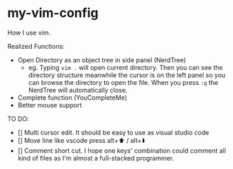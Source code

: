 # my-vim-config
How I use vim.

Realized Functions:

* Open Directory as an object tree in side panel (NerdTree)
	* eg. Typing `vim .` will open current directory. Then you can see the directory structure meanwhile the cursor is on the left panel so you can browse the directory to open the file. When you press `:q` the NerdTree will automatically close.
* Complete function (YouCompleteMe)
* Better mouse support

TO DO:

- [] Multi cursor edit. It should be easy to use as visual studio code
- [] Move line like vscode press alt+⬆️ / alt+⬇️
- [] Comment short cut. I hope one keys' combination could comment all kind of files as I'm almost a full-stacked programmer. 
